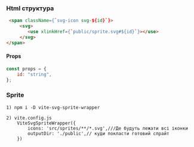 ### Html структура

```html
 <span className={`svg-icon svg-${id}`}>
     <svg>
        <use xlinkHref={`public/sprite.svg#${id}`}></use>
     </svg>
</span>
```

#### Props

```js
const props = {
	id: "string",
};
```

### Sprite
```
1) npm i -D vite-svg-sprite-wrapper

2) vite.config.js
    ViteSvgSpriteWrapper({
        icons: 'src/sprites/**/*.svg',///Де будуть лежати всі іконки
        outputDir: './public',// куди покласти готовий спрайт
    })

```